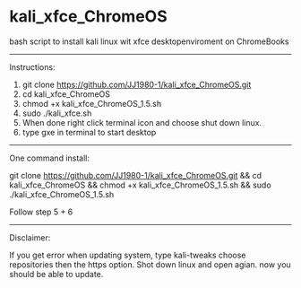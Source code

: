 # kali_xfce_ChromeOS
bash script to install kali linux wit xfce desktopenviroment on ChromeBooks

****

Instructions:

1. git clone https://github.com/JJ1980-1/kali_xfce_ChromeOS.git
2. cd kali_xfce_ChromeOS
3. chmod +x kali_xfce_ChromeOS_1.5.sh
4. sudo ./kali_xfce.sh
5. When done right click terminal icon and choose shut down linux.
6. type gxe in terminal to start desktop

****

One command install:

git clone https://github.com/JJ1980-1/kali_xfce_ChromeOS.git && cd kali_xfce_ChromeOS && chmod +x kali_xfce_ChromeOS_1.5.sh && sudo ./kali_xfce_ChromeOS_1.5.sh

Follow step 5 + 6

****

Disclaimer:

If you get error when updating system, type kali-tweaks choose repositories then the https option. Shot down linux and open agian. now you should be able to update.
